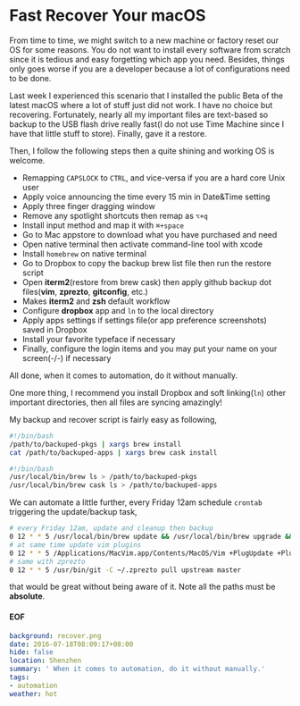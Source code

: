 Fast Recover Your macOS
===
From time to time, we might switch to a new machine or factory reset our OS for some reasons. You do not want to install every software from scratch since it is tedious and easy forgetting which app you need. Besides, things only goes worse if you are a developer because a lot of configurations need to be done.

Last week I experienced this scenario that I installed the public Beta of the latest macOS where a lot of stuff just did not work. I have no choice but recovering. Fortunately, nearly all my important files are text-based so backup to the USB flash drive really fast(I do not use Time Machine since I have that little stuff to store). Finally, gave it a restore.

Then, I follow the following steps then a quite shining and working OS is welcome.

* Remapping ``CAPSLOCK`` to ``CTRL``, and vice-versa if you are a hard core Unix user
* Apply voice announcing the time every 15 min in Date&Time setting
* Apply three finger dragging window
* Remove any spotlight shortcuts then remap as ``⌥+q``
* Install input method and map it with ``⌘+space``
* Go to Mac appstore to download what you have purchased and need
* Open native terminal then activate command-line tool with xcode
* Install ``homebrew`` on native terminal
* Go to Dropbox to copy the backup brew list file then run the restore script
* Open __iterm2__(restore from brew cask) then apply github backup dot files(__vim__, __zprezto__, __gitconfig__, etc.)
* Makes __iterm2__ and __zsh__ default workflow
* Configure __dropbox__ app and ``ln`` to the local directory
* Apply apps settings if settings file(or app preference screenshots) saved in Dropbox
* Install your favorite typeface if necessary
* Finally, configure the login items and you may put your name on your screen(-/-) if necessary

All done, when it comes to automation, do it without manually.

One more thing, I recommend you install Dropbox and soft linking(``ln``) other important directories, then all files are syncing amazingly!

My backup and recover script is fairly easy as following,

```sh
#!/bin/bash
/path/to/backuped-pkgs | xargs brew install
cat /path/to/backuped-apps | xargs brew cask install
```

```sh
#!/bin/bash
/usr/local/bin/brew ls > /path/to/backuped-pkgs
/usr/local/bin/brew cask ls > /path/to/backuped-apps
```

We can automate a little further, every Friday 12am schedule ``crontab`` triggering the update/backup task,
```sh
# every Friday 12am, update and cleanup then backup
0 12 * * 5 /usr/local/bin/brew update && /usr/local/bin/brew upgrade && /usr/local/bin/brew cask update && /usr/local/bin/brew cleanup && /usr/local/bin/brew cask cleanup && /path/to/backup-script
# at same time update vim plugins
0 12 * * 5 /Applications/MacVim.app/Contents/MacOS/Vim +PlugUpdate +PlugClean +qall
# same with zprezto
0 12 * * 5 /usr/bin/git -C ~/.zprezto pull upstream master
```

that would be great without being aware of it. Note all the paths must be **absolute**.

#### EOF
```yaml
background: recover.png
date: 2016-07-18T08:09:17+08:00
hide: false
location: Shenzhen
summary: ' When it comes to automation, do it without manually.'
tags:
- automation
weather: hot
```
